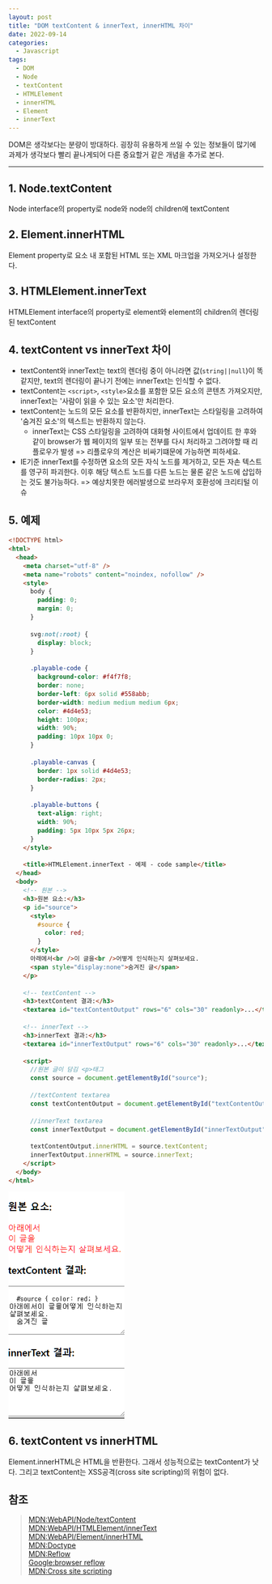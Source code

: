 ```yaml
---
layout: post
title: "DOM textContent & innerText, innerHTML 차이"
date: 2022-09-14
categories:
  - Javascript
tags:
  - DOM
  - Node
  - textContent
  - HTMLElement
  - innerHTML
  - Element
  - innerText
---
```


DOM은 생각보다는 분량이 방대하다. 굉장히 유용하게 쓰일 수 있는 정보들이 많기에 과제가 생각보다 빨리 끝나게되어 다른 중요할거 같은 개념을 추가로 본다.

---

## 1. Node.textContent

Node interface의 property로 node와 node의 children에 textContent

## 2. Element.innerHTML

Element property로 요소 내 포함된 HTML 또는 XML 마크업을 가져오거나 설정한다.

## 3. HTMLElement.innerText

HTMLElement interface의 property로 element와 element의 children의 렌더링된 textContent

## 4. textContent vs innerText 차이

- textContent와 innerText는 text의 렌더링 중이 아니라면 값(`string||null`)이 똑같지만, text의 렌더링이 끝나기 전에는 innerText는 인식할 수 없다.
- textContent는 `<script>`, `<style>`요소를 포함한 모든 요소의 콘텐츠 가져오지만, innerText는 '사람이 읽을 수 있는 요소'만 처리한다.
- textContent는 노드의 모든 요소를 반환하지만, innerText는 스타일링을 고려하여 '숨겨진 요소'의 텍스트는 반환하지 않는다.
  - innerText는 CSS 스타일링을 고려하여 대화형 사이트에서 업데이트 한 후와 같이 browser가 웹 페이지의 일부 또는 전부를 다시 처리하고 그려야할 때 리플로우가 발생 => 리플로우의 계산은 비싸기떄문에 가능하면 피하세요.
- IE기준 innerText를 수정하면 요소의 모든 자식 노드를 제거하고, 모든 자손 텍스트를 영구히 파괴한다. 이후 해당 텍스트 노드를 다른 노드는 물론 같은 노드에 삽입하는 것도 불가능하다. => 예상치못한 에러발생으로 브라우저 호환성에 크리티털 이슈

## 5. 예제

```html
<!DOCTYPE html>
<html>
  <head>
    <meta charset="utf-8" />
    <meta name="robots" content="noindex, nofollow" />
    <style>
      body {
        padding: 0;
        margin: 0;
      }

      svg:not(:root) {
        display: block;
      }

      .playable-code {
        background-color: #f4f7f8;
        border: none;
        border-left: 6px solid #558abb;
        border-width: medium medium medium 6px;
        color: #4d4e53;
        height: 100px;
        width: 90%;
        padding: 10px 10px 0;
      }

      .playable-canvas {
        border: 1px solid #4d4e53;
        border-radius: 2px;
      }

      .playable-buttons {
        text-align: right;
        width: 90%;
        padding: 5px 10px 5px 26px;
      }
    </style>

    <title>HTMLElement.innerText - 예제 - code sample</title>
  </head>
  <body>
    <!-- 원본 -->
    <h3>원본 요소:</h3>
    <p id="source">
      <style>
        #source {
          color: red;
        }
      </style>
      아래에서<br />이 글을<br />어떻게 인식하는지 살펴보세요.
      <span style="display:none">숨겨진 글</span>
    </p>

    <!-- textContent -->
    <h3>textContent 결과:</h3>
    <textarea id="textContentOutput" rows="6" cols="30" readonly>...</textarea>

    <!-- innerText -->
    <h3>innerText 결과:</h3>
    <textarea id="innerTextOutput" rows="6" cols="30" readonly>...</textarea>

    <script>
      //원본 글이 담김 <p>태그
      const source = document.getElementById("source");

      //textContent textarea
      const textContentOutput = document.getElementById("textContentOutput");

      //innerText textarea
      const innerTextOutput = document.getElementById("innerTextOutput");

      textContentOutput.innerHTML = source.textContent;
      innerTextOutput.innerHTML = source.innerText;
    </script>
  </body>
</html>
```

![출처:MDN](/assets/img/220914-tc-it-diffrence.png)

## 6. textContent vs innerHTML

Element.innerHTML은 HTML을 반환한다. 그래서 성능적으로는 textContent가 낫다. 그리고 textContent는 XSS공격(cross site scripting)의 위험이 없다.

## 참조

> [MDN:WebAPI/Node/textContent](https://developer.mozilla.org/ko/docs/Web/API/Node/textContent)  
> [MDN:WebAPI/HTMLElement/innerText](https://developer.mozilla.org/ko/docs/Web/API/HTMLElement/innerText)  
> [MDN:WebAPI/Element/innerHTML](https://developer.mozilla.org/ko/docs/Web/API/Element/innerHTML)  
> [MDN:Doctype](https://developer.mozilla.org/ko/docs/Glossary/Doctype)  
> [MDN:Reflow](https://developer.mozilla.org/ko/docs/Glossary/Reflow)  
> [Google:browser reflow](https://developers.google.com/speed/docs/insights/browser-reflow)  
> [MDN:Cross site scripting](https://developer.mozilla.org/en-US/docs/Glossary/Cross-site_scripting)

